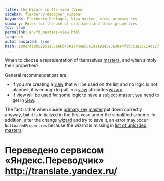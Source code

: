 ```yaml
--- 
title: the Wizard in the view (View) 
sidebar: flexberry-designer_sidebar 
keywords: Flexberry Desinger, View master, view, primary key 
summary: Rules for the use of craftsmen and their properties 
toc: true 
permalink: en/fd_masters-view.html 
lang: en 
autotranslated: true 
hash: 109a7d19b52951e33ea6b458174cea56a192a92e095a38e4fcb5c1a13214d127 
--- 
```


When to choose a representation of themselves [masters](fd_master-association.html), and when simply their properties? 

General recommendations are: 
* If you are creating a [view](fd_view-definition.html) that will be used on the list and no logic is not planned, it is enough to pull in a [view](fd_view-definition.html) attributes [wizard](fd_master-association.html). 
* If [view](fd_view-definition.html) will be used for some logic to have a [subject-master](fd_master-association.html), you need to get in [view](fd_view-definition.html). 

The fact is that when sucide [primary key](fo_primary-keys-objects.html) [master](fd_master-association.html) put down correctly anyway, but it is initialized in the first case under the simplified scheme. In addition, after the change [wizard](fd_master-association.html) and try to save it, an error may occur `NotLoadedProperties` because the wizard is missing in [list of uploaded masters](fo_definition-loaded-properties.html). 




 # Переведено сервисом «Яндекс.Переводчик» http://translate.yandex.ru/